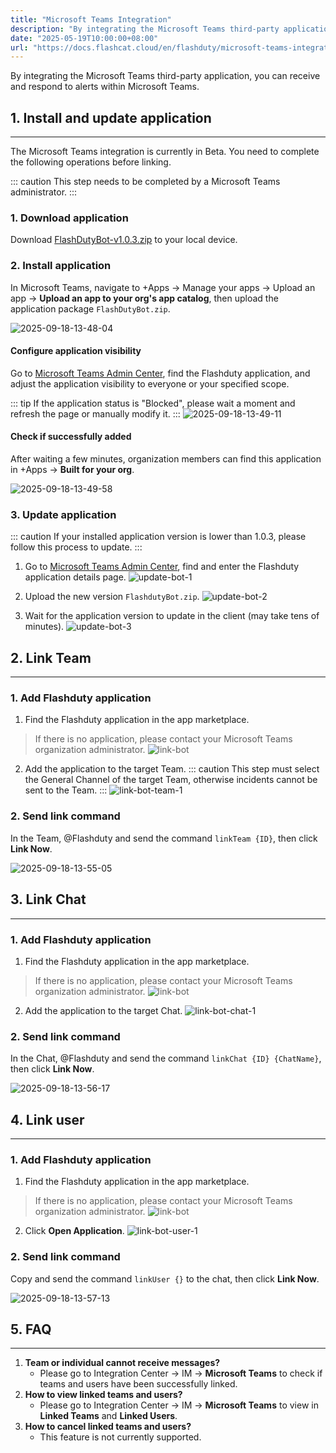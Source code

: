 ```yaml
---
title: "Microsoft Teams Integration"
description: "By integrating the Microsoft Teams third-party application, you can receive and respond to alerts within Microsoft Teams."
date: "2025-05-19T10:00:00+08:00"
url: "https://docs.flashcat.cloud/en/flashduty/microsoft-teams-integration-guide?nav=01JCQ7A4N4WRWNXW8EWEHXCMF5"
---
```

By integrating the Microsoft Teams third-party application, you can receive and respond to alerts within Microsoft Teams.

## 1. Install and update application
---

The Microsoft Teams integration is currently in Beta. You need to complete the following operations before linking.

::: caution
This step needs to be completed by a Microsoft Teams administrator.
:::

### 1. Download application
Download [FlashDutyBot-v1.0.3.zip](https://flashduty-docs.oss-cn-beijing.aliyuncs.com/docs/FlashdutyBot-v1.0.3.zip) to your local device.

### 2. Install application
In Microsoft Teams, navigate to +Apps → Manage your apps → Upload an app → **Upload an app to your org's app catalog**, then upload the application package `FlashDutyBot.zip`.

![2025-09-18-13-48-04](https://docs-cdn.flashcat.cloud/images/png/bfa4afaf489c3582e858cad99eb76ae5.png)

#### Configure application visibility
Go to [Microsoft Teams Admin Center](https://admin.teams.microsoft.com/policies/manage-apps), find the Flashduty application, and adjust the application visibility to everyone or your specified scope.

::: tip
If the application status is "Blocked", please wait a moment and refresh the page or manually modify it.
:::
![2025-09-18-13-49-11](https://docs-cdn.flashcat.cloud/images/png/ea961e7965a2d0c69f8575c4252fb333.png)


#### Check if successfully added
After waiting a few minutes, organization members can find this application in +Apps → **Built for your org**.

![2025-09-18-13-49-58](https://docs-cdn.flashcat.cloud/images/png/199728ab0b1f9f24db80da0b3ecc8cd2.png)

### 3. Update application
::: caution
If your installed application version is lower than 1.0.3, please follow this process to update.
:::

1. Go to [Microsoft Teams Admin Center](https://admin.teams.microsoft.com/policies/manage-apps), find and enter the Flashduty application details page.
![update-bot-1](https://flashduty-docs.oss-cn-beijing.aliyuncs.com/imges/png/update-bot-1.png)

2. Upload the new version `FlashdutyBot.zip`.
![update-bot-2](https://flashduty-docs.oss-cn-beijing.aliyuncs.com/imges/png/update-bot-2.png)

3. Wait for the application version to update in the client (may take tens of minutes).
![update-bot-3](https://flashduty-docs.oss-cn-beijing.aliyuncs.com/imges/png/update-bot-3.png)

## 2. Link Team
---
### 1. Add Flashduty application
1. Find the Flashduty application in the app marketplace.
> If there is no application, please contact your Microsoft Teams organization administrator.
![link-bot](https://flashduty-docs.oss-cn-beijing.aliyuncs.com/imges/png/link-bot-1.png)
2. Add the application to the target Team.
::: caution
This step must select the General Channel of the target Team, otherwise incidents cannot be sent to the Team.
:::
![link-bot-team-1](https://flashduty-docs.oss-cn-beijing.aliyuncs.com/imges/png/link-bot-team-1.png)

### 2. Send link command
In the Team, @Flashduty and send the command `linkTeam {ID}`, then click **Link Now**.

![2025-09-18-13-55-05](https://docs-cdn.flashcat.cloud/images/png/3192b5481b0595fcb58e5cc43abad125.png)

## 3. Link Chat
---
### 1. Add Flashduty application
1. Find the Flashduty application in the app marketplace.
> If there is no application, please contact your Microsoft Teams organization administrator.
![link-bot](https://flashduty-docs.oss-cn-beijing.aliyuncs.com/imges/png/link-bot-1.png)
2. Add the application to the target Chat.
![link-bot-chat-1](https://flashduty-docs.oss-cn-beijing.aliyuncs.com/imges/png/link-bot-chat-1.png)

### 2. Send link command
In the Chat, @Flashduty and send the command `linkChat {ID} {ChatName}`, then click **Link Now**.

![2025-09-18-13-56-17](https://docs-cdn.flashcat.cloud/images/png/d0beee141db63714ccecb095affee79b.png)

## 4. Link user
---
### 1. Add Flashduty application
1. Find the Flashduty application in the app marketplace.
> If there is no application, please contact your Microsoft Teams organization administrator.
![link-bot](https://flashduty-docs.oss-cn-beijing.aliyuncs.com/imges/png/link-bot-1.png)
2. Click **Open Application**.
![link-bot-user-1](https://flashduty-docs.oss-cn-beijing.aliyuncs.com/imges/png/link-bot-user-1.png)

### 2. Send link command
Copy and send the command `linkUser {}` to the chat, then click **Link Now**.

![2025-09-18-13-57-13](https://docs-cdn.flashcat.cloud/images/png/671ae7883bbba839419e539762db99de.png)

## 5. FAQ
---

1. **Team or individual cannot receive messages?**
   - Please go to Integration Center → IM → **Microsoft Teams** to check if teams and users have been successfully linked.
2. **How to view linked teams and users?**
   - Please go to Integration Center → IM → **Microsoft Teams** to view in **Linked Teams** and **Linked Users**.
3. **How to cancel linked teams and users?**
   - This feature is not currently supported.